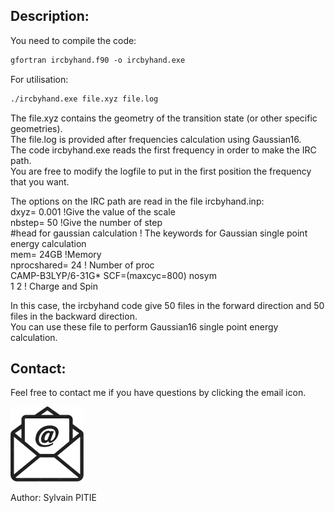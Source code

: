## Description:
You need to compile the code:
```markdown
gfortran ircbyhand.f90 -o ircbyhand.exe
```
For utilisation:
```markdown
./ircbyhand.exe file.xyz file.log
```
The file.xyz contains the geometry of the transition state (or other specific geometries).<br />
The file.log is provided after frequencies calculation using Gaussian16. <br />
The code ircbyhand.exe reads the first frequency in order to make the IRC path.<br />
You are free to modify the logfile to put in the first position the frequency that you want.<br />

The options on the IRC path are read in the file ircbyhand.inp:<br /> 
dxyz= 0.001 !Give the value of the scale <br />
nbstep= 50 !Give the number of step <br />
#head for gaussian calculation ! The keywords for Gaussian single point energy calculation <br />
mem= 24GB !Memory <br />
nprocshared= 24 ! Number of proc <br />
CAMP-B3LYP/6-31G* SCF=(maxcyc=800) nosym <br />
1 2 ! Charge and Spin <br />

In this case, the ircbyhand code give 50 files in the forward direction and 50 files in the backward direction.<br />
You can use these file to perform Gaussian16 single point energy calculation.<br />


## Contact:

Feel free to contact me if you have questions by clicking the email icon.

[![email](icone_email.png)](mailto:sylvain.pitie@u-paris.fr)

Author: Sylvain PITIE
